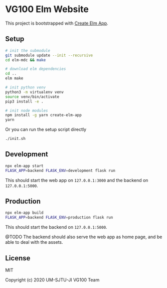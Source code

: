 # VG100 Elm Website

This project is bootstrapped with [Create Elm App](https://github.com/halfzebra/create-elm-app).

## Setup

```bash
# init the submodule
git submodule update --init --recursive
cd elm-mdc && make

# download elm dependencies
cd ..
elm make

# init python venv
python3 -m virtualenv venv
source venv/bin/activate
pip3 install -e .

# init node modules
npm install -g yarn create-elm-app
yarn
```

Or you can run the setup script directly

```bash
./init.sh
```

## Development

```bash
npx elm-app start
FLASK_APP=backend FLASK_ENV=development flask run
```

This should start the web app on `127.0.0.1:3000` and the backend on `127.0.0.1:5000`.

## Production

```bash
npx elm-app build
FLASK_APP=backend FLASK_ENV=production flask run
```

This should start the backend on `127.0.0.1:5000`.

@TODO The backend should also serve the web app as home page, and be able to deal with the assets.


## License

MIT

Copyright (c) 2020 UM-SJTU-JI VG100 Team




